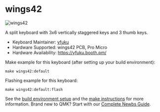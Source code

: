 # wings42

![wings42](https://raw.githubusercontent.com/yfuku/wings42/main/images/wings42.jpg)

A split keyboard with 3x6 vertically staggered keys and 3 thumb keys.

* Keyboard Maintainer: [yfuku](https://github.com/yfuku)
* Hardware Supported: wings42 PCB, Pro Micro
* Hardware Availability: https://yfuku.booth.pm/

Make example for this keyboard (after setting up your build environment):

    make wings42:default

Flashing example for this keyboard:

    make wings42:default:flash

See the [build environment setup](https://docs.qmk.fm/#/getting_started_build_tools) and the [make instructions](https://docs.qmk.fm/#/getting_started_make_guide) for more information. Brand new to QMK? Start with our [Complete Newbs Guide](https://docs.qmk.fm/#/newbs).
